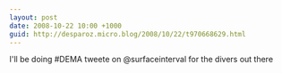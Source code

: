 ```yaml
---
layout: post
date: 2008-10-22 10:00 +1000
guid: http://desparoz.micro.blog/2008/10/22/t970668629.html
---
```

I'll be doing #DEMA tweete on @surfaceinterval for the divers out there
